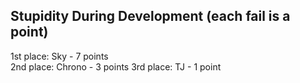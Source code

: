 ## Stupidity During Development (each fail is a point)  
  
1st place: Sky - 7 points  
2nd place: Chrono - 3 points
3rd place: TJ - 1 point
